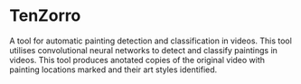 # TenZorro

A tool for automatic painting detection and classification in videos. This tool utilises convolutional neural networks to detect and classify paintings in videos.
This tool produces anotated copies of the original video with painting locations marked and their art styles identified.

